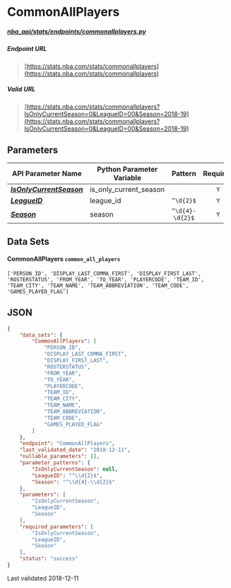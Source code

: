 # CommonAllPlayers
##### [nba_api/stats/endpoints/commonallplayers.py](https://github.com/swar/nba_api/blob/master/nba_api/stats/endpoints/commonallplayers.py)

##### Endpoint URL
>[https://stats.nba.com/stats/commonallplayers](https://stats.nba.com/stats/commonallplayers)

##### Valid URL
>[https://stats.nba.com/stats/commonallplayers?IsOnlyCurrentSeason=0&LeagueID=00&Season=2018-19](https://stats.nba.com/stats/commonallplayers?IsOnlyCurrentSeason=0&LeagueID=00&Season=2018-19)

## Parameters
API Parameter Name | Python Parameter Variable | Pattern | Required | Nullable
------------ | ------------ | :-----------: | :---: | :---:
[_**IsOnlyCurrentSeason**_](https://github.com/swar/nba_api/blob/master/docs/nba_api/stats/library/parameters.md#IsOnlyCurrentSeason) | is_only_current_season |  | `Y` |  | 
[_**LeagueID**_](https://github.com/swar/nba_api/blob/master/docs/nba_api/stats/library/parameters.md#LeagueID) | league_id | `^\d{2}$` | `Y` |  | 
[_**Season**_](https://github.com/swar/nba_api/blob/master/docs/nba_api/stats/library/parameters.md#Season) | season | `^\d{4}-\d{2}$` | `Y` |  | 

## Data Sets
#### CommonAllPlayers `common_all_players`
```text
['PERSON_ID', 'DISPLAY_LAST_COMMA_FIRST', 'DISPLAY_FIRST_LAST', 'ROSTERSTATUS', 'FROM_YEAR', 'TO_YEAR', 'PLAYERCODE', 'TEAM_ID', 'TEAM_CITY', 'TEAM_NAME', 'TEAM_ABBREVIATION', 'TEAM_CODE', 'GAMES_PLAYED_FLAG']
```


## JSON
```json
{
    "data_sets": {
        "CommonAllPlayers": [
            "PERSON_ID",
            "DISPLAY_LAST_COMMA_FIRST",
            "DISPLAY_FIRST_LAST",
            "ROSTERSTATUS",
            "FROM_YEAR",
            "TO_YEAR",
            "PLAYERCODE",
            "TEAM_ID",
            "TEAM_CITY",
            "TEAM_NAME",
            "TEAM_ABBREVIATION",
            "TEAM_CODE",
            "GAMES_PLAYED_FLAG"
        ]
    },
    "endpoint": "CommonAllPlayers",
    "last_validated_date": "2018-12-11",
    "nullable_parameters": [],
    "parameter_patterns": {
        "IsOnlyCurrentSeason": null,
        "LeagueID": "^\\d{2}$",
        "Season": "^\\d{4}-\\d{2}$"
    },
    "parameters": [
        "IsOnlyCurrentSeason",
        "LeagueID",
        "Season"
    ],
    "required_parameters": [
        "IsOnlyCurrentSeason",
        "LeagueID",
        "Season"
    ],
    "status": "success"
}
```

Last validated 2018-12-11
